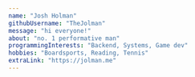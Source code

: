 ```yaml
---
name: "Josh Holman"
githubUsername: "TheJolman"
message: "hi everyone!"
about: "no. 1 performative man"
programmingInterests: "Backend, Systems, Game dev"
hobbies: "Boardsports, Reading, Tennis"
extraLink: "https://jolman.me"
---
```

